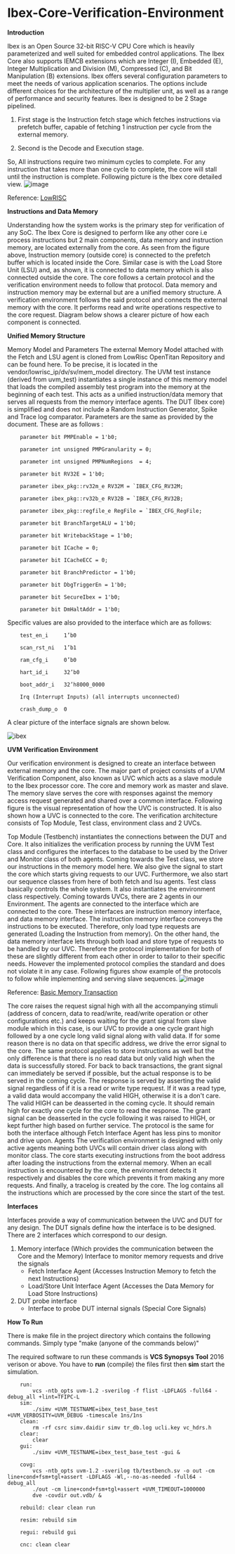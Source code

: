 # Ibex-Core-Verification-Environment

**Introduction**

Ibex is an Open Source 32-bit RISC-V CPU Core which is heavily parameterized and well suited for embedded control applications. The Ibex Core also supports IEMCB extensions which are Integer (I), Embedded (E), Integer Multiplication and Division (M), Compressed (C), and Bit Manipulation (B) extensions.
Ibex offers several configuration parameters to meet the needs of various application scenarios. The options include different choices for the architecture of the multiplier unit, as well as a range of performance and security features. 
Ibex is designed to be 2 Stage pipelined.

1)	First stage is the Instruction fetch stage which fetches instructions via prefetch buffer, capable of fetching 1 instruction per cycle from the external memory.

2)	Second is the Decode and Execution stage. 

So, All instructions require two minimum cycles to complete. For any instruction that takes more than one cycle to complete, the core will stall until the instruction is complete. Following picture is the Ibex core detailed view.
![image](https://user-images.githubusercontent.com/62382286/172102734-62b532e8-77c1-4230-a42c-e6d3bf04d6e9.png)

Reference: [LowRISC](https://ibex-core.readthedocs.io/en/latest/03_reference/pipeline_details.html)

**Instructions and Data Memory**

Understanding how the system works is the primary step for verification of any SoC. The Ibex Core is designed to perform like any other core i.e process instructions but 2 main components, data memory and instruction memory, are located externally from the core. As seen from the figure above, Instruction memory (outside core) is connected to the prefetch buffer which is located inside the Core. Similar case is with the Load Store Unit (LSU) and, as shown, it is connected to data memory which is also connected outside the core. The core follows a certain protocol and the verification environment needs to follow that protocol. Data memory and instruction memory may be external but are a unified memory structure. A verification environment follows the said protocol and connects the external memory with the core. It performs read and write operations respective to the core request. Diagram below shows a clearer picture of how each component is connected.


**Unified Memory Structure**

Memory Model and Parameters
The external Memory Model attached with the Fetch and LSU agent is cloned from LowRisc OpenTitan Repository and can be found here. To be precise, it is located in the vendor/lowrisc_ip/dv/sv/mem_model directory. The UVM test instance (derived from uvm_test) instantiates a single instance of this memory model that loads the compiled assembly test program into the memory at the beginning of each test. This acts as a unified instruction/data memory that serves all requests from the memory interface agents.
The DUT (Ibex core) is simplified and does not include a Random Instruction Generator, Spike and Trace log comparator. Parameters are the same as provided by the document. These are as follows :

        parameter bit PMPEnable = 1'b0;
       
        parameter int unsigned PMPGranularity = 0;
        
        parameter int unsigned PMPNumRegions  = 4;
        
        parameter bit RV32E = 1'b0;
        
        parameter ibex_pkg::rv32m_e RV32M = `IBEX_CFG_RV32M;
        
        parameter ibex_pkg::rv32b_e RV32B = `IBEX_CFG_RV32B;
        
        parameter ibex_pkg::regfile_e RegFile = `IBEX_CFG_RegFile;
        
        parameter bit BranchTargetALU = 1'b0;
        
        parameter bit WritebackStage = 1'b0;
        
        parameter bit ICache = 0;
        
        parameter bit ICacheECC = 0;
        
        parameter bit BranchPredictor = 1'b0;
        
        parameter bit DbgTriggerEn = 1'b0;
        
        parameter bit SecureIbex = 1'b0;
        
        parameter bit DmHaltAddr = 1'b0;

Specific values are also provided to the interface which are as follows:

        test_en_i     1’b0

        scan_rst_ni   1’b1

        ram_cfg_i     0’b0

        hart_id_i     32’b0

        boot_addr_i   32’h8000_0000

        Irq (Interrupt Inputs) (all interrupts unconnected)

        crash_dump_o  0

A clear picture of the interface signals are shown below.


![ibex](https://user-images.githubusercontent.com/62382286/172102035-60536a9d-7bce-4e31-a68b-5895ce1517b4.png)

**UVM Verification Environment**

Our verification environment is designed to create an interface between external memory and the core. The major part of project consists of a UVM Verification Component, also known as UVC which acts as a slave module to the Ibex processor core. The core and memory work as master and slave. The memory slave serves the core with responses against the memory access request generated and shared over a common interface. Following figure is the visual representation of how the UVC is constructed. It is also shown how a UVC is connected to the core. The verification architecture consists of Top Module, Test class, environment class and 2 UVCs.

Top Module (Testbench) instantiates the connections between the DUT and Core. It also initializes the verification process by running the UVM Test class and configures the interfaces to the database to be used by the Driver and Monitor class of both agents. Coming towards the Test class, we store our instructions in the memory model here. We also give the signal to start the core which starts giving requests to our UVC. Furthermore, we also start our sequence classes from here of both fetch and lsu agents. Test class basically controls the whole system. It also instantiates the environment class respectively. 
Coming towards UVCs, there are 2 agents in our Environment. The agents are connected to the interface which are connected to the core. These interfaces are instruction memory interface, and data memory interface. The instruction memory interface conveys the instructions to be executed. Therefore, only load type requests are generated (Loading the Instruction from memory). On the other hand, the data memory interface lets through both load and store type of requests to be handled by our UVC. Therefore the protocol implementation for both of these are slightly different from each other in order to tailor to their specific needs. However the implemented protocol complies the standard and does not violate it in any case. Following figures show example of the protocols to follow while implementing and serving slave sequences.
![image](https://ibex-core.readthedocs.io/en/latest/_images/wavedrom-8c7146fa-3ced-4277-b4a7-2d9e5b157ee8.svg)

Reference: [Basic Memory Transaction](https://ibex-core.readthedocs.io/en/latest/03_reference/load_store_unit.html#timing1)


The core raises the request signal high with all the accompanying stimuli (address of concern, data to read/write, read/write operation or other configurations etc.) and keeps waiting for the grant signal from slave module  which in this case, is our UVC to provide a one cycle grant high followed by a one cycle long valid signal along with valid data. If for some reason there is no data on that specific address, we drive the error signal to the core. The same protocol applies to store instructions as well but the only difference is that there is no read data but only valid high when the data is successfully stored. 
For back to back transactions, the grant signal can immediately be served if possible, but the actual response is to be served in the coming cycle. The response is served by asserting the valid signal regardless of if it is a read or write type request. If it was a read type, a valid data would accompany the valid HIGH, otherwise it is a don't care. The valid HIGH can be deasserted in the coming cycle. It should remain high for exactly one cycle for the core to read the response. The grant signal can be deasserted in the cycle following it was raised to HIGH, or kept further high based on further service. The protocol is the same for both the interface although Fetch Interface Agent has less pins to monitor and drive upon. 
Agents
The verification environment is designed with only active agents meaning both UVCs will contain driver class along with monitor class. The core starts executing instructions from the boot address after loading the instructions from the external memory. When an ecall instruction is encountered by the core, the environment detects it respectively and disables the core which prevents it from making any more requests. And finally, a tracelog is created by the core. The log contains all the instructions which are processed by the core since the start of the test.

**Interfaces**

Interfaces provide a way of communication between the UVC and DUT for any design. The DUT signals define how the interface is to be designed. There are 2 interfaces which correspond to our design.
  1)  Memory interface (Which provides the communication between the Core and the Memory) Interface to monitor memory requests and drive the signals
        - Fetch Interface Agent (Accesses Instruction Memory to fetch the next Instructions)
        - Load/Store Unit Interface Agent (Accesses the Data Memory for Load Store Instructions)
  2)  DUT probe interface 
        - Interface to probe DUT internal signals (Special Core Signals)

**How To Run**

There is make file in the project directory which contains the following commands. Simply type "make (anyone of the commands below)"
  
The required software to run these commands is **VCS Synopsys Tool** 2016 verison or above. 
You have to **run** (compile) the files first then **sim** start the simulation.


        run:
	        vcs -ntb_opts uvm-1.2 -sverilog -f flist -LDFLAGS -full64 -debug_all +lint=TFIPC-L
        sim:
	        ./simv +UVM_TESTNAME=ibex_test_base_test +UVM_VERBOSITY=UVM_DEBUG -timescale 1ns/1ns
        clean:
	        rm -rf csrc simv.daidir simv tr_db.log ucli.key vc_hdrs.h
        clear:
	        clear
        gui:
	        ./simv +UVM_TESTNAME=ibex_test_base_test -gui &
  
        covg:
	        vcs -ntb_opts uvm-1.2 -sverilog tb/testbench.sv -o out -cm line+cond+fsm+tgl+assert -LDFLAGS -Wl,--no-as-needed -full64 -debug_all
	        ./out -cm line+cond+fsm+tgl+assert +UVM_TIMEOUT=1000000
	        dve -covdir out.vdb/ &

        rebuild: clear clean run

        resim: rebuild sim

        regui: rebuild gui

        cnc: clean clear




